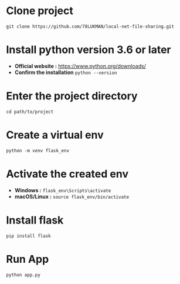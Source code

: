 # Clone project
``git clone https://github.com/78LUKMAN/local-net-file-sharing.git``
# Install python version 3.6 or later
- **Official website :** https://www.python.org/downloads/
- **Confirm the installation** ``python --version``
# Enter the project directory
``cd path/to/project``
# Create a virtual env
``python -m venv flask_env``
# Activate the created env
- **Windows :** 
``flask_env\Scripts\activate``
- **macOS/Linux :** 
``source flask_env/bin/activate``
# Install flask
``pip install flask``
# Run App
``python app.py``
